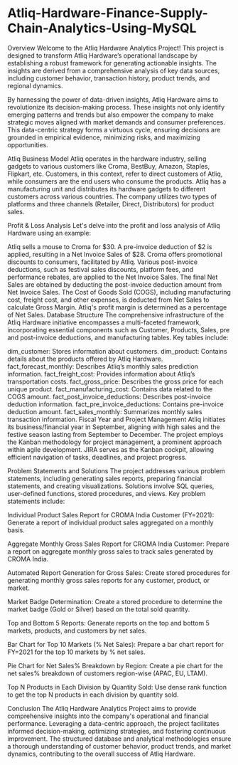 # Atliq-Hardware-Finance-Supply-Chain-Analytics-Using-MySQL


Overview
Welcome to the Atliq Hardware Analytics Project! This project is designed to transform Atliq Hardware’s operational landscape by establishing a robust framework for generating actionable insights. The insights are derived from a comprehensive analysis of key data sources, including customer behavior, transaction history, product trends, and regional dynamics.

By harnessing the power of data-driven insights, Atliq Hardware aims to revolutionize its decision-making process. These insights not only identify emerging patterns and trends but also empower the company to make strategic moves aligned with market demands and consumer preferences. This data-centric strategy forms a virtuous cycle, ensuring decisions are grounded in empirical evidence, minimizing risks, and maximizing opportunities.

Atliq Business Model
Atliq operates in the hardware industry, selling gadgets to various customers like Croma, BestBuy, Amazon, Staples, Flipkart, etc. Customers, in this context, refer to direct customers of Atliq, while consumers are the end users who consume the products. Atliq has a manufacturing unit and distributes its hardware gadgets to different customers across various countries. The company utilizes two types of platforms and three channels (Retailer, Direct, Distributors) for product sales.

Profit & Loss Analysis
Let's delve into the profit and loss analysis of Atliq Hardware using an example:

Atliq sells a mouse to Croma for $30.
A pre-invoice deduction of $2 is applied, resulting in a Net Invoice Sales of $28.
Croma offers promotional discounts to consumers, facilitated by Atliq.
Various post-invoice deductions, such as festival sales discounts, platform fees, and performance rebates, are applied to the Net Invoice Sales.
The final Net Sales are obtained by deducting the post-invoice deduction amount from Net Invoice Sales.
The Cost of Goods Sold (COGS), including manufacturing cost, freight cost, and other expenses, is deducted from Net Sales to calculate Gross Margin.
Atliq's profit margin is determined as a percentage of Net Sales.
Database Structure
The comprehensive infrastructure of the Atliq Hardware initiative encompasses a multi-faceted framework, incorporating essential components such as Customer, Products, Sales, pre and post-invoice deductions, and manufacturing tables. Key tables include:

dim_customer: Stores information about customers.
dim_product: Contains details about the products offered by Atliq Hardware.
fact_forecast_monthly: Describes Atliq’s monthly sales prediction information.
fact_freight_cost: Provides information about Atliq’s transportation costs.
fact_gross_price: Describes the gross price for each unique product.
fact_manufacturing_cost: Contains data related to the COGS amount.
fact_post_invoice_deductions: Describes post-invoice deduction information.
fact_pre_invoice_deductions: Contains pre-invoice deduction amount.
fact_sales_monthly: Summarizes monthly sales transaction information.
Fiscal Year and Project Management
Atliq initiates its business/financial year in September, aligning with high sales and the festive season lasting from September to December. The project employs the Kanban methodology for project management, a prominent approach within agile development. JIRA serves as the Kanban cockpit, allowing efficient navigation of tasks, deadlines, and project progress.

Problem Statements and Solutions
The project addresses various problem statements, including generating sales reports, preparing financial statements, and creating visualizations. Solutions involve SQL queries, user-defined functions, stored procedures, and views. Key problem statements include:

Individual Product Sales Report for CROMA India Customer (FY=2021): Generate a report of individual product sales aggregated on a monthly basis.

Aggregate Monthly Gross Sales Report for CROMA India Customer: Prepare a report on aggregate monthly gross sales to track sales generated by CROMA India.

Automated Report Generation for Gross Sales: Create stored procedures for generating monthly gross sales reports for any customer, product, or market.

Market Badge Determination: Create a stored procedure to determine the market badge (Gold or Silver) based on the total sold quantity.

Top and Bottom 5 Reports: Generate reports on the top and bottom 5 markets, products, and customers by net sales.

Bar Chart for Top 10 Markets (% Net Sales): Prepare a bar chart report for FY=2021 for the top 10 markets by % net sales.

Pie Chart for Net Sales% Breakdown by Region: Create a pie chart for the net sales% breakdown of customers region-wise (APAC, EU, LTAM).

Top N Products in Each Division by Quantity Sold: Use dense rank function to get the top N products in each division by quantity sold.

Conclusion
The Atliq Hardware Analytics Project aims to provide comprehensive insights into the company's operational and financial performance. Leveraging a data-centric approach, the project facilitates informed decision-making, optimizing strategies, and fostering continuous improvement. The structured database and analytical methodologies ensure a thorough understanding of customer behavior, product trends, and market dynamics, contributing to the overall success of Atliq Hardware.
